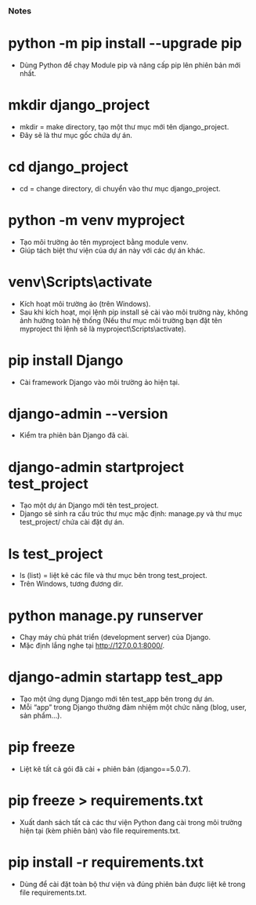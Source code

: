 ### Notes

# python -m pip install --upgrade pip

-   Dùng Python để chạy Module pip và nâng cấp pip lên phiên bản mới nhất.

# mkdir django_project

-   mkdir = make directory, tạo một thư mục mới tên django_project.
-   Đây sẽ là thư mục gốc chứa dự án.

# cd django_project

-   cd = change directory, di chuyển vào thư mục django_project.

# python -m venv myproject

-   Tạo môi trường ảo tên myproject bằng module venv.
-   Giúp tách biệt thư viện của dự án này với các dự án khác.

# venv\Scripts\activate

-   Kích hoạt môi trường ảo (trên Windows).
-   Sau khi kích hoạt, mọi lệnh pip install sẽ cài vào môi trường này, không ảnh hưởng toàn hệ thống (Nếu thư mục môi trường bạn đặt tên myproject thì lệnh sẽ là myproject\Scripts\activate).

# pip install Django

-   Cài framework Django vào môi trường ảo hiện tại.

# django-admin --version

-   Kiểm tra phiên bản Django đã cài.

# django-admin startproject test_project

-   Tạo một dự án Django mới tên test_project.
-   Django sẽ sinh ra cấu trúc thư mục mặc định: manage.py và thư mục test_project/ chứa cài đặt dự án.

# ls test_project

-   ls (list) = liệt kê các file và thư mục bên trong test_project.
-   Trên Windows, tương đương dir.

# python manage.py runserver

-   Chạy máy chủ phát triển (development server) của Django.
-   Mặc định lắng nghe tại http://127.0.0.1:8000/.

# django-admin startapp test_app

-   Tạo một ứng dụng Django mới tên test_app bên trong dự án.
-   Mỗi “app” trong Django thường đảm nhiệm một chức năng (blog, user, sản phẩm...).

# pip freeze

-   Liệt kê tất cả gói đã cài + phiên bản (django==5.0.7).

# pip freeze > requirements.txt

-   Xuất danh sách tất cả các thư viện Python đang cài trong môi trường hiện tại (kèm phiên bản) vào file requirements.txt.

# pip install -r requirements.txt

-   Dùng để cài đặt toàn bộ thư viện và đúng phiên bản được liệt kê trong file requirements.txt.
